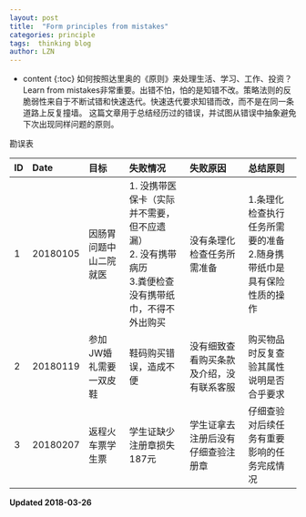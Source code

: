 ```yaml
---
layout: post
title:  "Form principles from mistakes"
categories: principle 
tags:  thinking blog
author: LZN
---
```


* content
{:toc}
如何按照达里奥的《原则》来处理生活、学习、工作、投资？Learn from mistakes非常重要。出错不怕，怕的是知错不改。策略法则的反脆弱性来自于不断试错和快速迭代。快速迭代要求知错而改，而不是在同一条道路上反复撞墙。
这篇文章用于总结经历过的错误，并试图从错误中抽象避免下次出现同样问题的原则。


勘误表

|   ID  |   Date    |   目标    |   失败情况    |   失败原因    |   总结原则    |    
|:---   |:---       |:---       |:---           |:---           |:---           |
|1      |20180105   |因肠胃问题中山二院就医|1. 没携带医保卡（实际并不需要，但不应遗漏）<br/>2. 没有携带病历<br/> 3.粪便检查没有携带纸巾，不得不外出购买|没有条理化检查任务所需准备|1.条理化检查执行任务所需要的准备<br/> 2.随身携带纸巾是具有保险性质的操作|
|2      |20180119   |参加JW婚礼需要一双皮鞋|鞋码购买错误，造成不便|没有细致查看购买条款及介绍，没有联系客服|购买物品时反复查验其属性说明是否合乎要求|
|3      |20180207   |返程火车票学生票|学生证缺少注册章损失187元|学生证拿去注册后没有仔细查验注册章|仔细查验对后续任务有重要影响的任务完成情况|


**Updated 2018-03-26**
